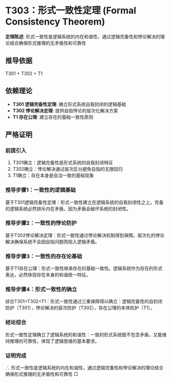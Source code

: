 # T303：形式一致性定理 (Formal Consistency Theorem)

**定理陈述**: 形式一致性是逻辑系统的内在和谐性，通过逻辑完备性和悖论解决的理论结合确保形式推理的无矛盾性和可靠性

## 推导依据
T301 + T302 + T1

## 依赖理论
- **T301 逻辑完备性定理**: 确立形式系统自我封闭的逻辑基础
- **T302 悖论解决定理**: 提供自指悖论的层次化解决方案
- **T1 存在公理**: 建立存在的基础一致性原则

## 严格证明

### 前提引入
1. T301确立：逻辑完备性是形式系统的自我封闭特征
2. T302确立：悖论解决通过层次区分避免自指的无限回归
3. T1确立：存在本身是自洽一致的基础现象

### 推导步骤1：一致性的逻辑基础
基于T301逻辑完备性定理：形式一致性建立在逻辑系统的自我封闭性之上。完备的逻辑系统必然排斥内在矛盾，因为矛盾会破坏系统的封闭性。

### 推导步骤2：一致性的悖论防护
基于T302悖论解决定理：形式一致性通过悖论解决机制得到保障。层次化的悖论解决确保系统不会因自指问题而陷入逻辑矛盾。

### 推导步骤3：一致性的存在论基础
基于T1存在公理：形式一致性继承存在的基础一致性。逻辑系统作为存在的形式表达，必然体现存在本身的和谐统一特征。

### 推导步骤4：形式一致性的确立
综合T301+T302+T1：形式一致性通过三重保障得以确立：逻辑完备性的自封闭防护（T301），悖论解决的层次防护（T302），存在公理的本体防护（T1）。

### 结论综合
形式一致性定理确立了逻辑系统的和谐性：一致的形式系统既不包含矛盾，又能维持推理的可靠性，体现了逻辑思维的基本要求。

### 证明完成
∴ 形式一致性是逻辑系统的内在和谐性，通过逻辑完备性和悖论解决的理论结合确保形式推理的无矛盾性和可靠性 □